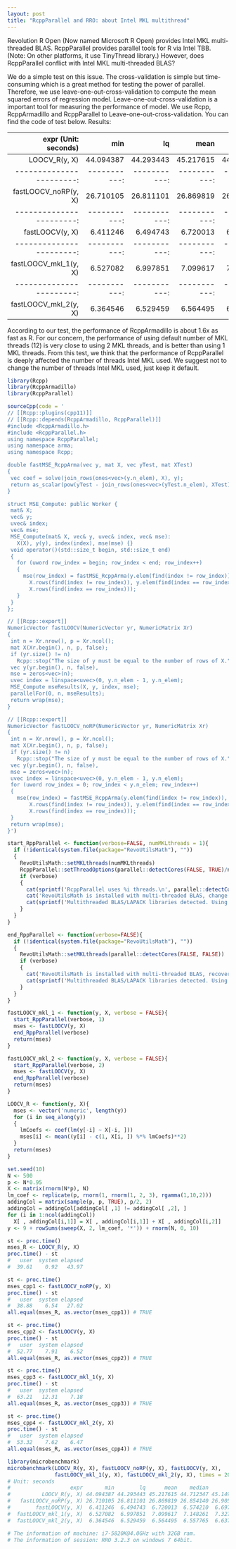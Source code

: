```yaml
---
layout: post
title: "RcppParallel and RRO: about Intel MKL multithread"
---
```


Revolution R Open (Now named Microsoft R Open) provides Intel MKL multi-threaded BLAS.
RcppParallel provides parallel tools for R via Intel TBB. (Note: On other platforms, it use TinyThread library.)
However, does RcppParallel conflict with Intel MKL multi-threaded BLAS?

We do a simple test on this issue. The cross-validation is simple but time-consuming which is a great method for testing the power of parallel.
Therefore, we use leave-one-out-cross-validation to compute the mean squared errors of regression model.
Leave-one-out-cross-validation is a important tool for measuring the performance of model.
We use Rcpp, RcppArmadillo and RcppParallel to Leave-one-out-cross-validation. You can find the code of test below.
Results:

  expr (Unit: seconds)  |       min  |        lq  |      mean  |    median  |        uq  |       max  | neval
-----------------------:|-----------:|-----------:|-----------:|-----------:|-----------:|-----------:|-------
         LOOCV_R(y, X)  | 44.094387  | 44.293443  | 45.217615  | 44.712347  | 45.149469  | 51.166242  |    20
-----------------------:|-----------:|-----------:|-----------:|-----------:|-----------:|-----------:|-------
  fastLOOCV_noRP(y, X)  | 26.710105  | 26.811101  | 26.869819  | 26.854140  | 26.905504  | 27.094317  |    20
-----------------------:|-----------:|-----------:|-----------:|-----------:|-----------:|-----------:|-------
       fastLOOCV(y, X)  |  6.411246  |  6.494743  |  6.720013  |  6.574210  |  6.697720  |  8.210375  |    20
-----------------------:|-----------:|-----------:|-----------:|-----------:|-----------:|-----------:|-------
 fastLOOCV_mkl_1(y, X)  |  6.527082  |  6.997851  |  7.099617  |  7.148261  |  7.327877  |  7.465877  |    20
-----------------------:|-----------:|-----------:|-----------:|-----------:|-----------:|-----------:|-------
 fastLOOCV_mkl_2(y, X)  |  6.364546  |  6.529459  |  6.564495  |  6.557765  |  6.637208  |  6.668344  |    20

According to our test, the performance of RcppArmadillo is about 1.6x as fast as R.
For our concern, the performance of using default number of MKL threads (12) is very close to using 2 MKL threads,
and is better than using 1 MKL threads. From this test, we think that the performance of RcppParallel is
deeply affected the number of threads Intel MKL used.
We suggest not to change the number of threads Intel MKL used, just keep it default.

``` R
library(Rcpp)
library(RcppArmadillo)
library(RcppParallel)

sourceCpp(code = '
// [[Rcpp::plugins(cpp11)]]
// [[Rcpp::depends(RcppArmadillo, RcppParallel)]]
#include <RcppArmadillo.h>
#include <RcppParallel.h>
using namespace RcppParallel;
using namespace arma;
using namespace Rcpp;

double fastMSE_RcppArma(vec y, mat X, vec yTest, mat XTest)
{
 vec coef = solve(join_rows(ones<vec>(y.n_elem), X), y);
 return as_scalar(pow(yTest - join_rows(ones<vec>(yTest.n_elem), XTest)*coef, 2));
}

struct MSE_Compute: public Worker {
 mat& X;
 vec& y;
 uvec& index;
 vec& mse;
 MSE_Compute(mat& X, vec& y, uvec& index, vec& mse):
   X(X), y(y), index(index), mse(mse) {}
 void operator()(std::size_t begin, std::size_t end)
 {
   for (uword row_index = begin; row_index < end; row_index++)
   {
     mse(row_index) = fastMSE_RcppArma(y.elem(find(index != row_index)),
       X.rows(find(index != row_index)), y.elem(find(index == row_index)),
       X.rows(find(index == row_index)));
   }
 }
};

// [[Rcpp::export]]
NumericVector fastLOOCV(NumericVector yr, NumericMatrix Xr)
{
 int n = Xr.nrow(), p = Xr.ncol();
 mat X(Xr.begin(), n, p, false);
 if (yr.size() != n)
   Rcpp::stop("The size of y must be equal to the number of rows of X." );
 vec y(yr.begin(), n, false),
 mse = zeros<vec>(n);
 uvec index = linspace<uvec>(0, y.n_elem - 1, y.n_elem);
 MSE_Compute mseResults(X, y, index, mse);
 parallelFor(0, n, mseResults);
 return wrap(mse);
}

// [[Rcpp::export]]
NumericVector fastLOOCV_noRP(NumericVector yr, NumericMatrix Xr)
{
 int n = Xr.nrow(), p = Xr.ncol();
 mat X(Xr.begin(), n, p, false);
 if (yr.size() != n)
   Rcpp::stop("The size of y must be equal to the number of rows of X." );
 vec y(yr.begin(), n, false),
 mse = zeros<vec>(n);
 uvec index = linspace<uvec>(0, y.n_elem - 1, y.n_elem);
 for (uword row_index = 0; row_index < y.n_elem; row_index++)
 {
   mse(row_index) = fastMSE_RcppArma(y.elem(find(index != row_index)),
       X.rows(find(index != row_index)), y.elem(find(index == row_index)),
       X.rows(find(index == row_index)));
 }
 return wrap(mse);
}')

start_RppParallel <- function(verbose=FALSE, numMKLthreads = 1){
  if (!identical(system.file(package="RevoUtilsMath"), ""))
  {
    RevoUtilsMath::setMKLthreads(numMKLthreads)
    RcppParallel::setThreadOptions(parallel::detectCores(FALSE, TRUE)/numMKLthreads)
    if (verbose)
    {
      cat(sprintf('RcppParallel uses %i threads.\n', parallel::detectCores(FALSE, FALSE)))
      cat('RevoUtilsMath is installed with multi-threaded BLAS, change the number of MKL threads.\n')
      cat(sprintf('Multithreaded BLAS/LAPACK libraries detected. Using %s cores for math algorithms.\n', RevoUtilsMath::getMKLthreads()))
    }
  }
}

end_RppParallel <- function(verbose=FALSE){
  if (!identical(system.file(package="RevoUtilsMath"), ""))
  {
    RevoUtilsMath::setMKLthreads(parallel::detectCores(FALSE, FALSE))
    if (verbose)
    {
      cat('RevoUtilsMath is installed with multi-threaded BLAS, recover the number of MKL threads.\n')
      cat(sprintf('Multithreaded BLAS/LAPACK libraries detected. Using %s cores for math algorithms.\n', RevoUtilsMath::getMKLthreads()))
    }
  }
}

fastLOOCV_mkl_1 <- function(y, X, verbose = FALSE){
  start_RppParallel(verbose, 1)
  mses <- fastLOOCV(y, X)
  end_RppParallel(verbose)
  return(mses)
}

fastLOOCV_mkl_2 <- function(y, X, verbose = FALSE){
  start_RppParallel(verbose, 2)
  mses <- fastLOOCV(y, X)
  end_RppParallel(verbose)
  return(mses)
}

LOOCV_R <- function(y, X){
  mses <- vector('numeric', length(y))
  for (i in seq_along(y))
  {
    lmCoefs <- coef(lm(y[-i] ~ X[-i, ]))
    mses[i] <- mean((y[i] - c(1, X[i, ]) %*% lmCoefs)**2)
  }
  return(mses)
}

set.seed(10)
N <- 500
p <- N*0.95
X <- matrix(rnorm(N*p), N)
lm_coef <- replicate(p, rnorm(1, rnorm(1, 2, 3), rgamma(1,10,2)))
addingCol = matrix(sample(p, p, TRUE), p/2, 2)
addingCol = addingCol[addingCol[ ,1] != addingCol[ ,2], ]
for (i in 1:ncol(addingCol))
  X[ , addingCol[i,1]] = X[ , addingCol[i,1]] + X[ , addingCol[i,2]]
y <- 9 + rowSums(sweep(X, 2, lm_coef, '*')) + rnorm(N, 0, 10)

st <- proc.time()
mses_R <- LOOCV_R(y, X)
proc.time() - st
#   user  system elapsed
#  39.61    0.92   43.97

st <- proc.time()
mses_cpp1 <- fastLOOCV_noRP(y, X)
proc.time() - st
#   user  system elapsed
#  38.88    6.54   27.02
all.equal(mses_R, as.vector(mses_cpp1)) # TRUE

st <- proc.time()
mses_cpp2 <- fastLOOCV(y, X)
proc.time() - st
#   user  system elapsed
#  52.77    7.91    6.52
all.equal(mses_R, as.vector(mses_cpp2)) # TRUE

st <- proc.time()
mses_cpp3 <- fastLOOCV_mkl_1(y, X)
proc.time() - st
#   user  system elapsed
#  63.21   12.31    7.18
all.equal(mses_R, as.vector(mses_cpp3)) # TRUE

st <- proc.time()
mses_cpp4 <- fastLOOCV_mkl_2(y, X)
proc.time() - st
#   user  system elapsed
#  53.32    7.62    6.47
all.equal(mses_R, as.vector(mses_cpp4)) # TRUE

library(microbenchmark)
microbenchmark(LOOCV_R(y, X), fastLOOCV_noRP(y, X), fastLOOCV(y, X),
               fastLOOCV_mkl_1(y, X), fastLOOCV_mkl_2(y, X), times = 20L)
# Unit: seconds
#                   expr       min        lq      mean    median        uq       max neval
#          LOOCV_R(y, X) 44.094387 44.293443 45.217615 44.712347 45.149469 51.166242    20
#   fastLOOCV_noRP(y, X) 26.710105 26.811101 26.869819 26.854140 26.905504 27.094317    20
#        fastLOOCV(y, X)  6.411246  6.494743  6.720013  6.574210  6.697720  8.210375    20
#  fastLOOCV_mkl_1(y, X)  6.527082  6.997851  7.099617  7.148261  7.327877  7.465877    20
#  fastLOOCV_mkl_2(y, X)  6.364546  6.529459  6.564495  6.557765  6.637208  6.668344    20

# The information of machine: i7-5820K@4.0GHz with 32GB ram.
# The information of session: RRO 3.2.3 on windows 7 64bit.
```
